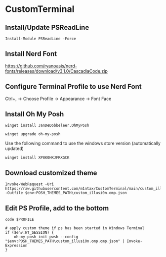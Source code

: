 # CustomTerminal

## Install/Update PSReadLine
```
Install-Module PSReadLine -Force
```

## Install Nerd Font
https://github.com/ryanoasis/nerd-fonts/releases/download/v3.1.0/CascadiaCode.zip

## Configure Terminal Profile to use Nerd Font
Ctrl+, -> Choose Profile -> Appearance -> Font Face

## Install Oh My Posh
```
winget install JanDeDobbeleer.OhMyPosh
```
```
winget upgrade oh-my-posh
```
Use the following command to use the windows store version (automatically updated)
```
winget install XP8K0HKJFRXGCK
```

## Download customized theme
```
Invoke-WebRequest -Uri https://raw.githubusercontent.com/m1ntax/CustomTerminal/main/custom_illusi0n.omp.json -Outfile $env:POSH_THEMES_PATH\custom_illusi0n.omp.json
```

## Edit PS Profile, add to the bottom
```
code $PROFILE
```
```
# apply custom theme if ps has been started in Windows Terminal
if ($env:WT_SESSION) {
    oh-my-posh init pwsh --config "$env:POSH_THEMES_PATH\custom_illusi0n.omp.omp.json" | Invoke-Expression
}
```
